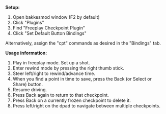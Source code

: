 **Setup:**

1. Open bakkesmod window (F2 by default)
2. Click "Plugins"
3. Find "Freeplay Checkpoint Plugin"
4. Click "Set Default Button Bindings"

Alternatively, assign the "cpt" commands as desired in the "Bindings" tab.

**Usage information:**

1. Play in freeplay mode.  Set up a shot.
2. Enter rewind mode by pressing the right thumb stick.
3. Steer left/right to rewind/advance time.
4. When you find a point in time to save, press the Back (or Select or Share) button.
5. Resume driving.
6. Press Back again to return to that checkpoint.
7. Press Back on a currently frozen checkpoint to delete it.
8. Press left/right on the dpad to navigate between multiple checkpoints.

